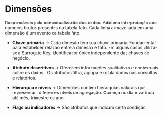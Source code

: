 # Dimensões

Responsáveis pela contextualização dos dados. Adiciona interpretação aos números brutos presentes na tabela fato. Cada linha armazenada em uma dimensão é um evento da tabela fato.

* **Chave primária** -> Cada dimesão tem sua chave primária. Fundamental para estabelcer relação entre a dimesão e fato. Em alguns casos utiliza-se a Surrogate Key,  identificador único independente das chaves de negócio.

* **Atributo descritivos** ->  Oferecem informações qualitativas e contextuais sobre os dados . Os atributos  filtra, agrupa e rotula dados nas consultas e relatórios.

* **Hierarquia e níveis** ->  Dimensões contém hierarquias naturais que representam diferentes níveis de agregação. Começa no dia e vai indo até mês, trimestre ou ano.

* **Flags ou indicadores** -> São atributos que indicam certa condição. 


